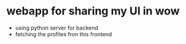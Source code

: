 # webapp for sharing my UI in wow

- using python server for backend 
- fetching the profiles fron this frontend 
